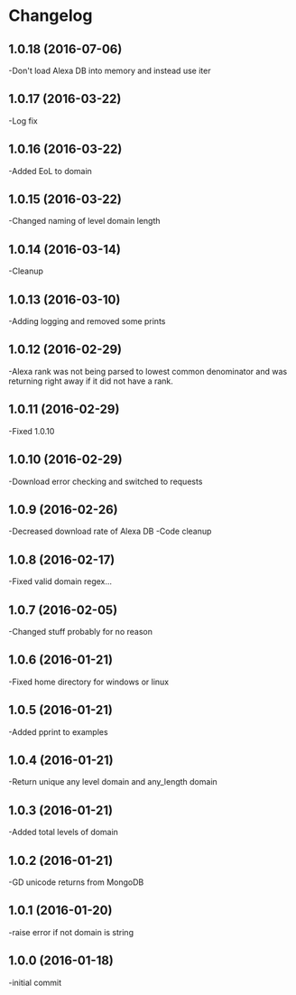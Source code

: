 Changelog
=========
1.0.18 (2016-07-06)
-------------------
-Don't load Alexa DB into memory and instead use iter

1.0.17 (2016-03-22)
-------------------
-Log fix

1.0.16 (2016-03-22)
-------------------
-Added EoL to domain

1.0.15 (2016-03-22)
-------------------
-Changed naming of level domain length

1.0.14 (2016-03-14)
-------------------
-Cleanup

1.0.13 (2016-03-10)
-------------------
-Adding logging and removed some prints

1.0.12 (2016-02-29)
-------------------
-Alexa rank was not being parsed to lowest common denominator and was returning right away if it did not have a rank.

1.0.11 (2016-02-29)
-------------------
-Fixed 1.0.10

1.0.10 (2016-02-29)
-------------------
-Download error checking and switched to requests

1.0.9 (2016-02-26)
-------------------
-Decreased download rate of Alexa DB
-Code cleanup

1.0.8 (2016-02-17)
-------------------
-Fixed valid domain regex...

1.0.7 (2016-02-05)
-------------------
-Changed stuff probably for no reason

1.0.6 (2016-01-21)
-------------------
-Fixed home directory for windows or linux

1.0.5 (2016-01-21)
-------------------
-Added pprint to examples

1.0.4 (2016-01-21)
-------------------
-Return unique any level domain and any_length domain

1.0.3 (2016-01-21)
-------------------
-Added total levels of domain

1.0.2 (2016-01-21)
-------------------
-GD unicode returns from MongoDB

1.0.1 (2016-01-20)
-------------------
-raise error if not domain is string

1.0.0 (2016-01-18)
-------------------
-initial commit